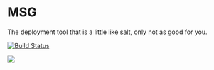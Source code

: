 # MSG

The deployment tool that is a little like [salt](http://saltstack.com/), only not as good for you.

[![Build Status](http://travis-ci.org/arecker/msg.svg?branch=master)](http://travis-ci.org/arecker/msg)

![](http://i.imgur.com/oJxqKOb.png)
